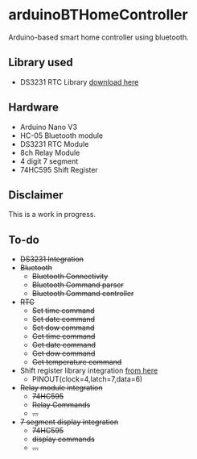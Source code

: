 # arduinoBTHomeController
Arduino-based smart home controller using bluetooth.

## Library used
- DS3231 RTC Library [download here](http://www.rinkydinkelectronics.com/download.php?f=DS3231.zip)

## Hardware
- Arduino Nano V3
- HC-05 Bluetooth module
- DS3231 RTC Module
- 8ch Relay Module
- 4 digit 7 segment
- 74HC595 Shift Register

## Disclaimer
This is a work in progress.

## To-do
- ~~DS3231 Integration~~
- ~~Bluetooth~~
    - ~~Bluetooth Connectivity~~
    - ~~Bluetooth Command parser~~
    - ~~Bluetooth Command controller~~
- ~~RTC~~
    - ~~Set time command~~
    - ~~Set date command~~
    - ~~Set dow command~~
    - ~~Get time command~~
    - ~~Get date command~~
    - ~~Get dow command~~
    - ~~Get temperature command~~
- Shift register library integration [from here](https://github.com/gemul/ArduinoLibraries)
    - PINOUT(clock=4,latch=7,data=6)
- ~~Relay module integration~~
    - ~~74HC595~~
    - ~~Relay Commands~~
    - ~~...~~
- ~~7 segment display integration~~
    - ~~74HC595~~
    - ~~display commands~~
    - ~~...~~